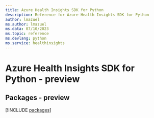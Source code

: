 ```yaml
---
title: Azure Health Insights SDK for Python
description: Reference for Azure Health Insights SDK for Python
author: lmazuel
ms.author: lmazuel
ms.data: 07/10/2023
ms.topic: reference
ms.devlang: python
ms.service: healthinsights
---
```

# Azure Health Insights SDK for Python - preview
## Packages - preview
[!INCLUDE [packages](health-insights-index.md)]
